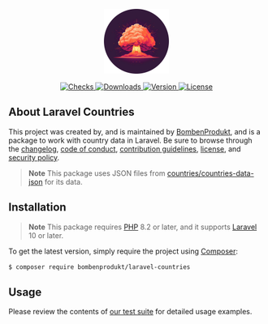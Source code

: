 <p align="center">
    <a href="https://bombenprodukt.com" target="_blank">
        <img src="https://raw.githubusercontent.com/BombenProdukt/assets/main/logo-text.svg" width="128" alt="BombenProdukt Logo" />
    </a>
</p>

<p align="center">
    <a href="https://github.com/BombenProdukt/laravel-countries/actions">
        <img src="https://badge.sh/github/check-runs/BombenProdukt/laravel-countries" alt="Checks" />
    </a>
    <a href="https://packagist.org/packages/bombenprodukt/laravel-countries">
        <img src="https://badge.sh/packagist/downloads/BombenProdukt/laravel-countries" alt="Downloads" />
    </a>
    <a href="https://packagist.org/packages/bombenprodukt/laravel-countries">
        <img src="https://badge.sh/packagist/version/BombenProdukt/laravel-countries" alt="Version" />
    </a>
    <a href="https://packagist.org/packages/bombenprodukt/laravel-countries">
        <img src="https://badge.sh/packagist/license/BombenProdukt/laravel-countries" alt="License" />
    </a>
</p>

## About Laravel Countries

This project was created by, and is maintained by [BombenProdukt](https://github.com/BombenProdukt), and is a package to work with country data in Laravel. Be sure to browse through the [changelog](CHANGELOG.md), [code of conduct](.github/CODE_OF_CONDUCT.md), [contribution guidelines](.github/CONTRIBUTING.md), [license](LICENSE), and [security policy](.github/SECURITY.md).

> **Note**
> This package uses JSON files from [countries/countries-data-json](https://github.com/countries/countries-data-json) for its data.

## Installation

> **Note**
> This package requires [PHP](https://www.php.net/) 8.2 or later, and it supports [Laravel](https://laravel.com/) 10 or later.

To get the latest version, simply require the project using [Composer](https://getcomposer.org/):

```bash
$ composer require bombenprodukt/laravel-countries
```

## Usage

Please review the contents of [our test suite](/tests) for detailed usage examples.
